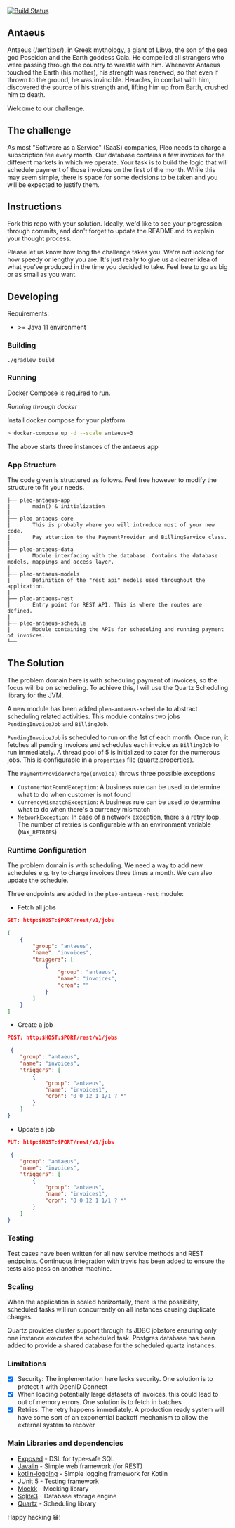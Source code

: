 [![Build Status](https://travis-ci.org/juliuskrah/antaeus.svg?branch=master)](https://travis-ci.org/juliuskrah/antaeus)

## Antaeus

Antaeus (/ænˈtiːəs/), in Greek mythology, a giant of Libya, the son of the sea god Poseidon and the Earth goddess Gaia. He compelled all strangers who were passing through the country to wrestle with him. Whenever Antaeus touched the Earth (his mother), his strength was renewed, so that even if thrown to the ground, he was invincible. Heracles, in combat with him, discovered the source of his strength and, lifting him up from Earth, crushed him to death.

Welcome to our challenge.

## The challenge

As most "Software as a Service" (SaaS) companies, Pleo needs to charge a subscription fee every month. Our database contains a few invoices for the different markets in which we operate. Your task is to build the logic that will schedule payment of those invoices on the first of the month. While this may seem simple, there is space for some decisions to be taken and you will be expected to justify them.

## Instructions

Fork this repo with your solution. Ideally, we'd like to see your progression through commits, and don't forget to update the README.md to explain your thought process.

Please let us know how long the challenge takes you. We're not looking for how speedy or lengthy you are. It's just really to give us a clearer idea of what you've produced in the time you decided to take. Feel free to go as big or as small as you want.

## Developing

Requirements:
- \>= Java 11 environment

### Building

```
./gradlew build
```

### Running

Docker Compose is required to run.


*Running through docker*

Install docker compose for your platform

```bash
> docker-compose up -d --scale antaeus=3
```

The above starts three instances of the antaeus app

### App Structure
The code given is structured as follows. Feel free however to modify the structure to fit your needs.
```
├── pleo-antaeus-app
|       main() & initialization
|
├── pleo-antaeus-core
|       This is probably where you will introduce most of your new code.
|       Pay attention to the PaymentProvider and BillingService class.
|
├── pleo-antaeus-data
|       Module interfacing with the database. Contains the database models, mappings and access layer.
|
├── pleo-antaeus-models
|       Definition of the "rest api" models used throughout the application.
|
├── pleo-antaeus-rest
|       Entry point for REST API. This is where the routes are defined.
|
├── pleo-antaeus-schedule
|       Module containing the APIs for scheduling and running payment of invoices.
└──
```

## The Solution
The problem domain here is with scheduling payment of invoices, so the focus will be on scheduling.
To achieve this, I will use the Quartz Scheduling library for the JVM.

A new module has been added `pleo-antaeus-schedule` to abstract scheduling related activities. This module
contains two jobs `PendingInvoiceJob` and `BillingJob`.

`PendingInvoiceJob` is scheduled to run on the 1st of each month. Once run, it fetches all pending invoices
and schedules each invoice as `BillingJob` to run immediately. A thread pool of 5 is initialized to cater 
for the numerous jobs.
This is configurable in a `properties` file (quartz.properties).

The `PaymentProvider#charge(Invoice)` throws three possible exceptions
- `CustomerNotFoundException`: A business rule can be used to determine what to do when customer is not found
- `CurrencyMismatchException`: A business rule can be used to determine what to do when there's a currency mismatch
- `NetworkException`: In case of a network exception, there's a retry loop. The number of retries is 
configurable with an environment variable (`MAX_RETRIES`)

### Runtime Configuration
The problem domain is with scheduling. We need a way to add new schedules e.g. try to charge invoices three times a month. We can also update the schedule.

Three endpoints are added in the `pleo-antaeus-rest` module:

- Fetch all jobs

```json
GET: http:$HOST:$PORT/rest/v1/jobs

[
    {
        "group": "antaeus",
        "name": "invoices",
        "triggers": [
            {
                "group": "antaeus",
                "name": "invoices",
                "cron": ""
            }
        ]
    }
]
```

- Create a job

```json
POST: http:$HOST:$PORT/rest/v1/jobs

 {
    "group": "antaeus",
    "name": "invoices",
    "triggers": [
        {
            "group": "antaeus",
            "name": "invoices1",
            "cron": "0 0 12 1 1/1 ? *"
        }
    ]
}
```

- Update a job

```json
PUT: http:$HOST:$PORT/rest/v1/jobs

 {
    "group": "antaeus",
    "name": "invoices",
    "triggers": [
        {
            "group": "antaeus",
            "name": "invoices1",
            "cron": "0 0 12 1 1/1 ? *"
        }
    ]
}
```

### Testing
Test cases have been written for all new service methods and REST endpoints. Continuous integration
with travis has been added to ensure the tests also pass on another machine.

### Scaling
When the application is scaled horizontally, there is the possibility, scheduled tasks will run 
concurrently on all instances causing duplicate charges.

Quartz provides cluster support through its JDBC jobstore ensuring only one instance executes the 
scheduled task. Postgres database has been added to provide a shared database for the scheduled
quartz instances.

### Limitations
- [x] Security: The implementation here lacks security. One solution is to protect it with OpenID Connect
- [x] When loading potentially large datasets of invoices, this could lead to out of memory errors. One solution is to fetch in batches
- [x] Retries: The retry happens immediately. A production ready system will have some sort of an 
exponential backoff mechanism to allow the external system to recover

### Main Libraries and dependencies
* [Exposed](https://github.com/JetBrains/Exposed) - DSL for type-safe SQL
* [Javalin](https://javalin.io/) - Simple web framework (for REST)
* [kotlin-logging](https://github.com/MicroUtils/kotlin-logging) - Simple logging framework for Kotlin
* [JUnit 5](https://junit.org/junit5/) - Testing framework
* [Mockk](https://mockk.io/) - Mocking library
* [Sqlite3](https://sqlite.org/index.html) - Database storage engine
* [Quartz](http://www.quartz-scheduler.org/) - Scheduling library

Happy hacking 😁!
